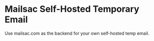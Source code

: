 # Mailsac Self-Hosted Temporary Email

Use mailsac.com as the backend for your own self-hosted temp email.

